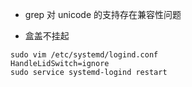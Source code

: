 
+ grep 对 unicode 的支持存在兼容性问题


+ 盒盖不挂起
```
sudo vim /etc/systemd/logind.conf
HandleLidSwitch=ignore
sudo service systemd-logind restart
```
